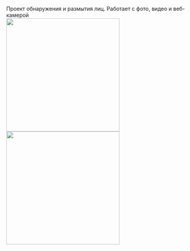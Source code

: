 Проект обнаружения и размытия лиц. Работает с фото, видео и веб-камерой  
<img src="https://github.com/Lethnis/Demo_Projects/assets/88483002/db2b2b1b-4ac0-4e37-8eef-1ed75623d484" width="300">
<img src="https://github.com/Lethnis/Demo_Projects/assets/88483002/6ab6f52d-3baf-448d-80c5-7761f5319ba9" width="300">
